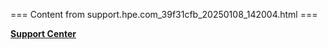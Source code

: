 === Content from support.hpe.com_39f31cfb_20250108_142004.html ===


[**Support Center**](/connect/s/)


